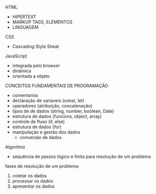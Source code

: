 HTML 
- HIPERTEXT
- MARKUP
  TAGS, ELEMENTOS
- LINGUAGEM

CSS
- Cascading Style Sheat

JavaScript
- integrada pelo browser
- dinâmica
- orientada a objeto

CONCEITOS FUNDAMENTAIS DE PROGRAMAÇÃO

- comentarios
- declaração de variaveis (const, let)
- operadores (atribuição, concatenação)
- tipos de de dados (string, number, boolean, Date)
- estrutura de dados (funcions, object, array)
- controle de fluxo (if, else)
- estrutura de dados (for)
- manipulação e gestão dos dados
    - conversão de dados


Algoritmo
- sequência de passos lógico e finita para resolução de um problema


fases de resolução de um problema 
01. coletar os dados
02. processar os dados
03. apresentar os dados 